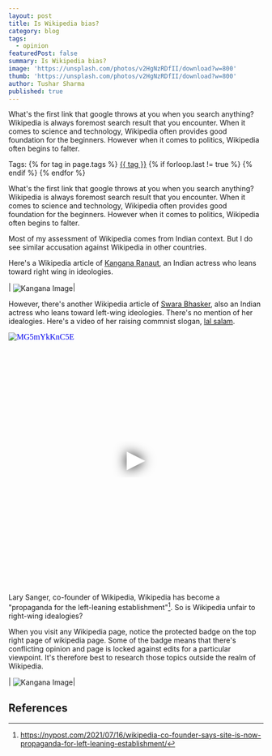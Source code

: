 ```yaml
---
layout: post
title: Is Wikipedia bias? 
category: blog
tags:
  - opinion
featuredPost: false
summary: Is Wikipedia bias? 
image: 'https://unsplash.com/photos/v2HgNzRDfII/download?w=800'
thumb: 'https://unsplash.com/photos/v2HgNzRDfII/download?w=800'
author: Tushar Sharma
published: true
---
```


What's the first link that google throws at you when you search anything? Wikipedia is always foremost search result that you encounter. When it comes to science and technology, Wikipedia often provides good foundation for the beginners. However when it comes to politics, Wikipedia often begins to falter.<!-- truncate_here -->
<p>Tags: {% for tag in page.tags %} <a class="mytag" href="/tag/{{ tag }}" title="View posts tagged with &quot;{{ tag }}&quot;">{{ tag }}</a>  {% if forloop.last != true %} {% endif %} {% endfor %} </p>

What's the first link that google throws at you when you search anything? Wikipedia is always foremost search result that you encounter. When it comes to science and technology, Wikipedia often provides good foundation for the beginners. However when it comes to politics, Wikipedia often begins to falter. 

Most of my assessment of Wikipedia comes from Indian context. But I do see similar accusation against Wikipedia in other countries. 

Here's a Wikipedia article of [Kangana Ranaut](https://en.wikipedia.org/wiki/Kangana_Ranaut), an Indian actress who leans toward right wing in ideologies.
 
 | <img align="center"  loading="lazy" src="{{ root_url }}/img/kangana.png" alt="Kangana Image" />|

However, there's another Wikipedia article of [Swara Bhasker](https://en.wikipedia.org/wiki/Swara_Bhasker), also an Indian actress who leans toward left-wing ideologies. There's no mention of her idealogies. Here's a video of her raising commnist slogan, [lal salam](https://en.wikipedia.org/wiki/Lal_Salam).

<iframe
  style="position: relative;  width: 100%;" 
   height="500"
  src="https://www.youtube.com/embed/MG5mYkKnC5E&autoplay=1"
  srcdoc="<style>*{padding:0;margin:0;overflow:hidden}html,body{height:100%}img,span{position:absolute;width:100%;top:0;bottom:0;margin:auto}span{height:1.5em;text-align:center;font:48px/1.5 sans-serif;color:white;text-shadow:0 0 0.5em black}</style><a href=https://www.youtube.com/embed/MG5mYkKnC5E?autoplay=1><img src=https://img.youtube.com/vi/MG5mYkKnC5E/hqdefault.jpg alt='MG5mYkKnC5E'><span>▶</span></a>"
  frameborder="0"
  allow="accelerometer; autoplay; encrypted-media; gyroscope; picture-in-picture"
  allowfullscreen
  title="MG5mYkKnC5E"
></iframe><br>

Lary Sanger, co-founder of Wikipedia, Wikipedia has become a "propaganda for the left-leaning establishment"[^sanger]. So is Wikipedia unfair to right-wing idealogies?

When you visit any Wikipedia page, notice the protected badge on the top right page of wikipedia page. Some of the badge means that there's conflicting opinion and page is locked against edits for a particular viewpoint. It's therefore best to research those topics outside the realm of Wikipedia. 


 | <img align="center"  loading="lazy" src="{{ root_url }}/img/wiki.png" alt="Kangana Image" />|


## References 

[^sanger]: https://nypost.com/2021/07/16/wikipedia-co-founder-says-site-is-now-propaganda-for-left-leaning-establishment/
